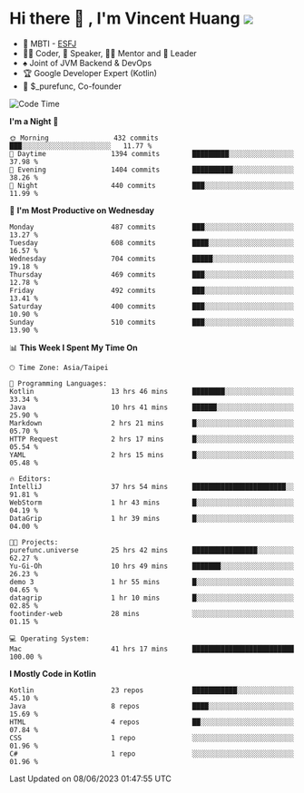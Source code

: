 # Hi there 👋 , I'm Vincent Huang ![](https://komarev.com/ghpvc/?username=Jian-Min-Huang)
- 👀 MBTI - [ESFJ](https://www.16personalities.com/esfj-personality)
- 👨‍💻 Coder, 🎤 Speaker, 👨‍🏫 Mentor and 🚀 Leader
- ♠️ Joint of JVM Backend & DevOps
- 🏆 Google Developer Expert (Kotlin)
- 💼 $_purefunc, Co-founder

<!--START_SECTION:waka-->
![Code Time](http://img.shields.io/badge/Code%20Time-2%2C138%20hrs%2014%20mins-blue)

**I'm a Night 🦉** 

```text
🌞 Morning                432 commits         ███░░░░░░░░░░░░░░░░░░░░░░   11.77 % 
🌆 Daytime                1394 commits        █████████░░░░░░░░░░░░░░░░   37.98 % 
🌃 Evening                1404 commits        ██████████░░░░░░░░░░░░░░░   38.26 % 
🌙 Night                  440 commits         ███░░░░░░░░░░░░░░░░░░░░░░   11.99 % 
```
📅 **I'm Most Productive on Wednesday** 

```text
Monday                   487 commits         ███░░░░░░░░░░░░░░░░░░░░░░   13.27 % 
Tuesday                  608 commits         ████░░░░░░░░░░░░░░░░░░░░░   16.57 % 
Wednesday                704 commits         █████░░░░░░░░░░░░░░░░░░░░   19.18 % 
Thursday                 469 commits         ███░░░░░░░░░░░░░░░░░░░░░░   12.78 % 
Friday                   492 commits         ███░░░░░░░░░░░░░░░░░░░░░░   13.41 % 
Saturday                 400 commits         ███░░░░░░░░░░░░░░░░░░░░░░   10.90 % 
Sunday                   510 commits         ███░░░░░░░░░░░░░░░░░░░░░░   13.90 % 
```


📊 **This Week I Spent My Time On** 

```text
🕑︎ Time Zone: Asia/Taipei

💬 Programming Languages: 
Kotlin                   13 hrs 46 mins      ████████░░░░░░░░░░░░░░░░░   33.34 % 
Java                     10 hrs 41 mins      ██████░░░░░░░░░░░░░░░░░░░   25.90 % 
Markdown                 2 hrs 21 mins       █░░░░░░░░░░░░░░░░░░░░░░░░   05.70 % 
HTTP Request             2 hrs 17 mins       █░░░░░░░░░░░░░░░░░░░░░░░░   05.54 % 
YAML                     2 hrs 15 mins       █░░░░░░░░░░░░░░░░░░░░░░░░   05.48 % 

🔥 Editors: 
IntelliJ                 37 hrs 54 mins      ███████████████████████░░   91.81 % 
WebStorm                 1 hr 43 mins        █░░░░░░░░░░░░░░░░░░░░░░░░   04.19 % 
DataGrip                 1 hr 39 mins        █░░░░░░░░░░░░░░░░░░░░░░░░   04.00 % 

🐱‍💻 Projects: 
purefunc.universe        25 hrs 42 mins      ████████████████░░░░░░░░░   62.27 % 
Yu-Gi-Oh                 10 hrs 49 mins      ███████░░░░░░░░░░░░░░░░░░   26.23 % 
demo 3                   1 hr 55 mins        █░░░░░░░░░░░░░░░░░░░░░░░░   04.65 % 
datagrip                 1 hr 10 mins        █░░░░░░░░░░░░░░░░░░░░░░░░   02.85 % 
footinder-web            28 mins             ░░░░░░░░░░░░░░░░░░░░░░░░░   01.15 % 

💻 Operating System: 
Mac                      41 hrs 17 mins      █████████████████████████   100.00 % 
```

**I Mostly Code in Kotlin** 

```text
Kotlin                   23 repos            ███████████░░░░░░░░░░░░░░   45.10 % 
Java                     8 repos             ████░░░░░░░░░░░░░░░░░░░░░   15.69 % 
HTML                     4 repos             ██░░░░░░░░░░░░░░░░░░░░░░░   07.84 % 
CSS                      1 repo              ░░░░░░░░░░░░░░░░░░░░░░░░░   01.96 % 
C#                       1 repo              ░░░░░░░░░░░░░░░░░░░░░░░░░   01.96 % 
```




 Last Updated on 08/06/2023 01:47:55 UTC
<!--END_SECTION:waka-->
